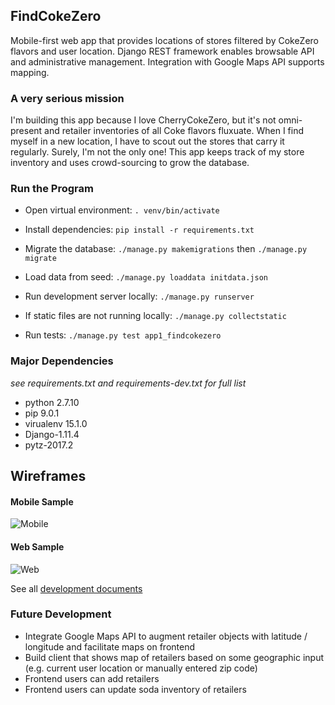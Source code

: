## FindCokeZero
Mobile-first web app that provides locations of stores filtered by CokeZero flavors and user location. Django REST framework enables browsable API and administrative management. Integration with Google Maps API supports mapping. 

### A very serious mission
I'm building this app because I love CherryCokeZero, but it's not omni-present and retailer inventories of all Coke flavors fluxuate. 
When I find myself in a new location, I have to scout out the stores that carry it regularly.  Surely, I'm not the only one! 
This app keeps track of my store inventory and uses crowd-sourcing to grow the database. 

### Run the Program
- Open virtual environment: `. venv/bin/activate`

- Install dependencies: `pip install -r requirements.txt`

- Migrate the database: `./manage.py makemigrations` then `./manage.py migrate`

- Load data from seed: `./manage.py loaddata initdata.json`

- Run development server locally: `./manage.py runserver`

- If static files are not running locally: `./manage.py collectstatic`

- Run tests: `./manage.py test app1_findcokezero`

### Major Dependencies
*see requirements.txt and requirements-dev.txt for full list*
- python 2.7.10
- pip 9.0.1
- virualenv 15.1.0
- Django-1.11.4
- pytz-2017.2


## Wireframes

#### Mobile Sample
![Mobile](https://res.cloudinary.com/dckkkjkuz/image/upload/v1509942572/findcokezero/Mobile2.png)


#### Web Sample
![Web](https://res.cloudinary.com/dckkkjkuz/image/upload/v1509942572/findcokezero/Web1.png)



See all [development documents][docs]

[docs]: docs/


### Future Development
- Integrate Google Maps API to augment retailer objects with latitude / longitude and facilitate maps on frontend
- Build client that shows map of retailers based on some geographic input (e.g. current user location or manually entered zip code)
- Frontend users can add retailers
- Frontend users can update soda inventory of retailers

